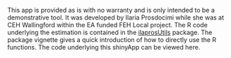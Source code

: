 This app is provided as is with no warranty and is only intended to be a demonstrative tool. 
It was developed by Ilaria Prosdocimi while she was at CEH Wallingford within the EA funded FEH Local project.
The R code underlying the estimation is contained in the [ilaprosUtils](https://github.com/ilapros/ilaprosUtils) package. The package vignette gives a quick introduction of how to directly use the R functions. 
The code underlying this shinyApp can be viewed here. 
